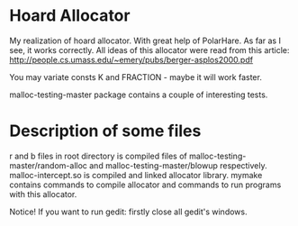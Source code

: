 Hoard Allocator
==============

My realization of hoard allocator.
With great help of PolarHare.
As far as I see, it works correctly.
All ideas of this allocator were read from this article: http://people.cs.umass.edu/~emery/pubs/berger-asplos2000.pdf


You may variate consts K and FRACTION - maybe it will work faster.


malloc-testing-master package contains a couple of interesting tests.



Description of some files
=========================

r and b files in root directory is compiled files of malloc-testing-master/random-alloc and malloc-testing-master/blowup respectively.
malloc-intercept.so is compiled and linked allocator library.
mymake contains commands to compile allocator and commands to run programs with this allocator.

Notice! 
If you want to run gedit: firstly close all gedit's windows.


